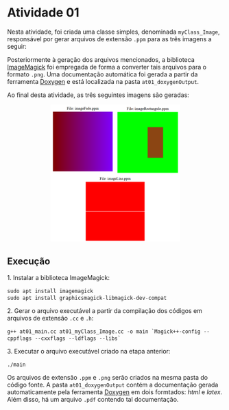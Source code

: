 <h1>Atividade 01</h1>

Nesta atividade, foi criada uma classe simples, denominada `myClass_Image`, responsável por gerar arquivos de extensão `.ppm` para as três imagens a seguir:

Posteriormente à geração dos arquivos mencionados, a biblioteca [ImageMagick](https://imagemagick.org/index.php) foi empregada de forma a converter tais arquivos para o formato `.png`. Uma documentação automática foi gerada a partir da ferramenta [Doxygen](https://www.doxygen.nl/) e está localizada na pasta `at01_doxygenOutput`.

Ao final desta atividade, as três seguintes imagens são geradas:
<div align="center">
  <img src="/Atividade01/expectedOutput.png" width="60%">
</div>

<h2>Execução</h2>
1. Instalar a biblioteca ImageMagick:

```
sudo apt install imagemagick
sudo apt install graphicsmagick-libmagick-dev-compat
```

2\. Gerar o arquivo executável a partir da compilação dos códigos em arquivos de extensão `.cc` e `.h`:

```
g++ at01_main.cc at01_myClass_Image.cc -o main `Magick++-config --cppflags --cxxflags --ldflags --libs`
```

3\. Executar o arquivo executável criado na etapa anterior:

```
./main
```

Os arquivos de extensão `.ppm` e `.png` serão criados na mesma pasta do código fonte. A pasta `at01_doxygenOutput` contém a documentação gerada automaticamente pela ferramenta [Doxygen](https://www.doxygen.nl/) em dois formtados: *html* e *latex*. Além disso, há um arquivo `.pdf` contendo tal documentação.
